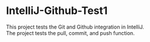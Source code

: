 # IntelliJ-Github-Test1

This project tests the Git and Github integration in IntelliJ.  
The project tests the pull, commit, and push function.
